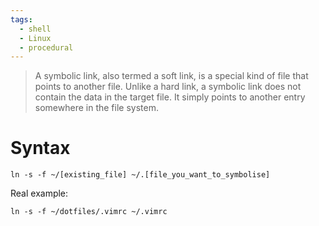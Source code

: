 ```yaml
---
tags:
  - shell
  - Linux
  - procedural
---
```


> A symbolic link, also termed a soft link, is a special kind of file that
> points to another file. Unlike a hard link, a symbolic link does not contain
> the data in the target file. It simply points to another entry somewhere in
> the file system.

# Syntax

```
ln -s -f ~/[existing_file] ~/.[file_you_want_to_symbolise]
```

Real example:

```
ln -s -f ~/dotfiles/.vimrc ~/.vimrc
```
